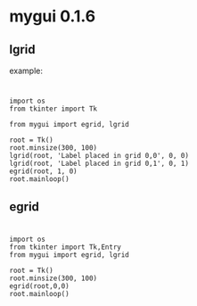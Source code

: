 

# mygui 0.1.6

## lgrid


example:

#

    import os
    from tkinter import Tk

    from mygui import egrid, lgrid

    root = Tk()
    root.minsize(300, 100)
    lgrid(root, 'Label placed in grid 0,0', 0, 0)
    lgrid(root, 'Label placed in grid 0,1', 0, 1)
    egrid(root, 1, 0)
    root.mainloop()



## egrid

#
    import os
    from tkinter import Tk,Entry
    from mygui import egrid, lgrid

    root = Tk()
    root.minsize(300, 100)
    egrid(root,0,0)
    root.mainloop()

#

